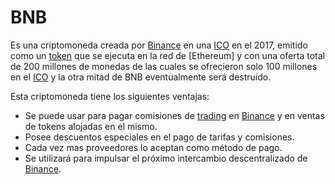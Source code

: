 # BNB

Es una criptomoneda creada por [Binance] en una [ICO] en el 2017, emitido como un
[token][erc-20] que se ejecuta en la red de [Ethereum] y con una oferta total de 200
millones de monedas de las cuales se ofrecieron solo 100 millones en el [ICO] y la otra
mitad de BNB eventualmente será destruido.

Esta criptomoneda tiene los siguientes ventajas:

- Se puede usar para pagar comisiones de [trading] en [Binance] y en ventas de tokens
  alojadas en el mismo.
- Posee descuentos especiales en el pago de tarifas y comisiones.
- Cada vez mas proveedores lo aceptan como método de pago.
- Se utilizará para impulsar el próximo intercambio descentralizado de [Binance].

[binance]: /binance/
[ico]: /ico/
[token]: /token/
[erc-20]: /ERC-20/
[trading]: /trading/
